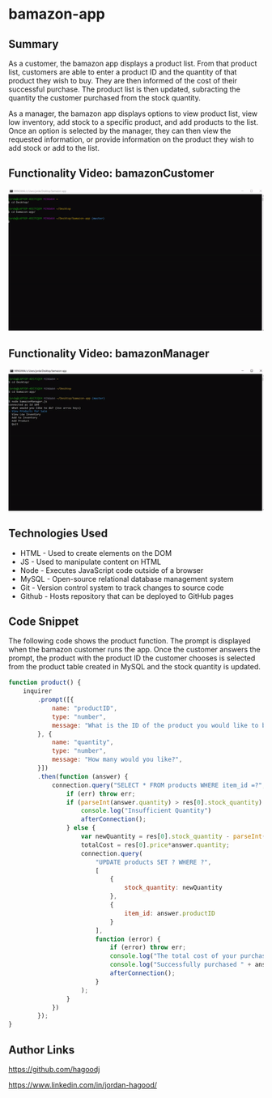 # bamazon-app

## Summary
As a customer, the bamazon app displays a product list. From that product list, customers are able to enter a product ID and the quantity of that product they wish to buy. They are then informed of the cost of their successful purchase. The product list is then updated, subracting the quantity the customer purchased from the stock quantity.  

As a manager, the bamazon app displays options to view product list, view low inventory, add stock to a specific product, and add products to the list. Once an option is selected by the manager, they can then view the requested information, or provide information on the product they wish to add stock or add to the list. 

## Functionality Video: bamazonCustomer
![video](./bamazonCustomer.gif)

## Functionality Video: bamazonManager
![video](./bamazonManager.gif)

## Technologies Used 
- HTML - Used to create elements on the DOM
- JS - Used to manipulate content on HTML
- Node - Executes JavaScript code outside of a browser
- MySQL - Open-source relational database management system
- Git - Version control system to track changes to source code
- Github - Hosts repository that can be deployed to GitHub pages

## Code Snippet
The following code shows the product function. The prompt is displayed when the bamazon customer runs the app. Once the customer answers the prompt, the product with the product ID the customer chooses is selected from the product table created in MySQL and the stock quantity is updated.
```js
function product() {
    inquirer
        .prompt([{
            name: "productID",
            type: "number",
            message: "What is the ID of the product you would like to buy?",
        }, {
            name: "quantity",
            type: "number",
            message: "How many would you like?",
        }])
        .then(function (answer) {
            connection.query("SELECT * FROM products WHERE item_id =?", [parseInt(answer.productID)], function (err, res) {
                if (err) throw err;
                if (parseInt(answer.quantity) > res[0].stock_quantity) {
                    console.log("Insufficient Quantity")
                    afterConnection();
                } else {
                    var newQuantity = res[0].stock_quantity - parseInt(answer.quantity);
                    totalCost = res[0].price*answer.quantity;
                    connection.query(
                        "UPDATE products SET ? WHERE ?",
                        [
                            {
                                stock_quantity: newQuantity
                            },
                            {
                                item_id: answer.productID
                            }
                        ],
                        function (error) {
                            if (error) throw err;
                            console.log("The total cost of your purchase is $" + totalCost)
                            console.log("Successfully purchased " + answer.quantity + " " + res[0].product_name)
                            afterConnection();
                        }
                    );
                }
            })
        });
}
```

## Author Links
https://github.com/hagoodj

https://www.linkedin.com/in/jordan-hagood/
